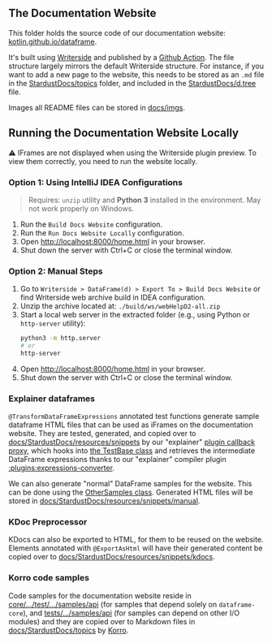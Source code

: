 ## The Documentation Website

This folder holds the source code of our documentation website:
[kotlin.github.io/dataframe](https://kotlin.github.io/dataframe).

It's built using [Writerside](https://www.jetbrains.com/writerside/) and published
by a [Github Action](../.github/workflows/main.yml).
The file structure largely mirrors the default Writerside structure.
For instance, if you want to add a new page to the website, this needs to be stored as an `.md` file in the
[StardustDocs/topics](./StardustDocs/topics) folder,
and included in the [StardustDocs/d.tree](./StardustDocs/d.tree) file.

Images all README files can be stored in [docs/imgs](./imgs).

## Running the Documentation Website Locally

⚠️ IFrames are not displayed when using the Writerside plugin preview. To view them correctly, you need to run the website locally.

### Option 1: Using IntelliJ IDEA Configurations

> Requires: `unzip` utility and **Python 3** installed in the environment. May not work properly on Windows.

1. Run the `Build Docs Website` configuration.
2. Run the `Run Docs Website Locally` configuration.
3. Open [http://localhost:8000/home.html](http://localhost:8000/home.html) in your browser.
4. Shut down the server with Ctrl+C or close the terminal window.

### Option 2: Manual Steps

1. Go to `Writerside > DataFrame(d) > Export To > Build Docs Website` or find Writerside web archive build in IDEA configuration.
2. Unzip the archive located at: `./build/ws/webHelpD2-all.zip`
3. Start a local web server in the extracted folder (e.g., using Python or `http-server` utility):
   ```bash
   python3 -m http.server
   # or
   http-server
   ```
4. Open [http://localhost:8000/home.html](http://localhost:8000/home.html) in your browser.
5. Shut down the server with Ctrl+C or close the terminal window.

### Explainer dataframes
`@TransformDataFrameExpressions` annotated test functions generate sample
dataframe HTML files that can be used as iFrames on the documentation website.
They are tested, generated, and copied over to [docs/StardustDocs/resources/snippets](StardustDocs/resources/snippets) by
our "explainer" [plugin callback proxy](../core/src/test/kotlin/org/jetbrains/kotlinx/dataframe/explainer),
which hooks into [the TestBase class](../core/src/test/kotlin/org/jetbrains/kotlinx/dataframe/samples/api/TestBase.kt) and
retrieves the intermediate DataFrame expressions thanks to
our "explainer" compiler plugin [:plugins:expressions-converter](../plugins/expressions-converter).

We can also generate "normal" DataFrame samples for the website. This can be done using the
[OtherSamples class](../core/src/test/kotlin/org/jetbrains/kotlinx/dataframe/samples/api/OtherSamples.kt). Generated
HTML files will be stored in [docs/StardustDocs/resources/snippets/manual](StardustDocs/resources/snippets/manual).

### KDoc Preprocessor
KDocs can also be exported to HTML, for them to be reused on the website.
Elements annotated with `@ExportAsHtml` will have their generated content be copied over to
[docs/StardustDocs/resources/snippets/kdocs](StardustDocs/resources/snippets/kdocs).

### Korro code samples
Code samples for the documentation website reside in [core/.../test/.../samples/api](../core/src/test/kotlin/org/jetbrains/kotlinx/dataframe/samples/api)
(for samples that depend solely on `dataframe-core`),
and [tests/.../samples/api](../tests/src/test/kotlin/org/jetbrains/kotlinx/dataframe/samples/api) (for samples can depend on other I/O modules)
and they are copied over to Markdown files in [docs/StardustDocs/topics](./StardustDocs/topics)
by [Korro](https://github.com/devcrocod/korro).


